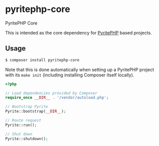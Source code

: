 # pyritephp-core

PyritePHP Core

This is intended as the core dependency for [PyritePHP](https://github.com/vphantom/pyrite-php) based projects.

## Usage

```sh
$ composer install pyritephp-core
```

Note that this is done automatically when setting up a PyritePHP project with its `make init` (including installing Composer itself locally).

```php
<?php

// Load dependencies provided by Composer
require_once __DIR__ . '/vendor/autoload.php';

// Bootstrap Pyrite
Pyrite::bootstrap(__DIR__);

// Route request
Pyrite::run();

// Shut down
Pyrite::shutdown();
```